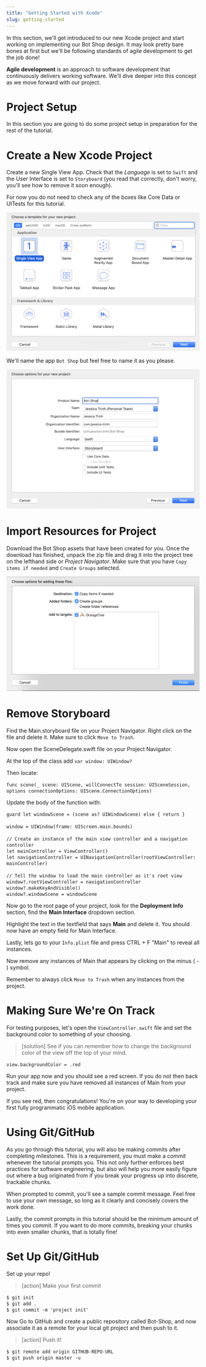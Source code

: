 ```yaml
---
title: "Getting Started with Xcode"
slug: getting-started
---
```


In this section, we'll get introduced to our new Xcode project and start working on implementing our Bot Shop design. It may look pretty bare bones at first but we'll be following standards of agile development to get the job done!

**Agile development** is an approach to software development that continuously delivers working software. We'll dive deeper into this concept as we move forward with our project.

# Project Setup 
In this section you are going to do some project setup in preparation for the rest of the tutorial.

# Create a New Xcode Project 

Create a new Single View App. Check that the <em>Language</em> is set to ```Swift``` and the User Interface is set to ```Storyboard``` (you read that correctly, don't worry, you'll see how to remove it soon enough).

For now you do not need to check any of the boxes like Core Data or UITests for this tutorial.
<!-- 
<img src="assets/new-project.png"> -->

![New Project Img](../assets/new-project.png "Creating a New Project")

We'll name the app ```Bot Shop``` but feel free to name it as you please.

![New Project Img](../assets/new-project2.png "Creating a New Project")

# Import Resources for Project 

Download the Bot Shop assets that have been created for you. Once the download has finished, unpack the zip file and drag it into the project tree on the lefthand side or <em>Project Navigator</em>. Make sure that you have `Copy items if needed` and `Create Groups` selected.

![Add Assets Img](../assets/add_assets.png "Adding Assets")

# Remove Storyboard 
Find the Main.storyboard file on your Project Navigator. Right click on the file and delete it. Make sure to click ```Move to Trash```. 

Now open the SceneDelegate.swift file on your Project Navigator.

At the top of the class add ```var window: UIWindow?```

Then locate: 
```
func scene(_ scene: UIScene, willConnectTo session: UISceneSession, options connectionOptions: UIScene.ConnectionOptions)
```

Update the body of the function with: 

```
guard let windowScene = (scene as? UIWindowScene) else { return }

window = UIWindow(frame: UIScreen.main.bounds)

// Create an instance of the main view controller and a navigation controller
let mainController = ViewController()
let navigationController = UINavigationController(rootViewController: mainController)

// Tell the window to load the main controller as it's root view
window?.rootViewController = navigationController
window?.makeKeyAndVisible()
window?.windowScene = windowScene
```

Now go to the root page of your project, look for the **Deployment Info** section, find the **Main Interface** dropdown section.

Highlight the text in the textfield that says **Main** and delete it. You should now have an empty field for Main Interface. 

Lastly, lets go to your ```Info.plist``` file and press CTRL + F "Main" to reveal all instances. 

Now remove any instances of Main that appears by clicking on the minus ( - ) symbol.

Remember to always click ```Move to Trash``` when any instances from the project. 

# Making Sure We're On Track 
For testing purposes, let's open the ```ViewController.swift``` file and set the background color to something of your choosing.

> [solution]
> See if you can remember how to change the background color of the view off the top of your mind.
>
```
view.backgroundColor = .red
```
Run your app now and you should see a red screen. If you do not then back track and make sure you have removed all instances of Main from your project. 

If you see red, then congratulations! You're on your way to developing your first fully programmatic iOS mobile application.


# Using Git/GitHub

As you go through this tutorial, you will also be making commits after completing milestones. This is a requirement, you must make a commit whenever the tutorial prompts you. This not only further enforces best practices for software engineering, but also will help you more easily figure out where a bug originated from if you break your progress up into discrete, trackable chunks.

When prompted to commit, you'll see a sample commit message. Feel free to use your own message, so long as it clearly and concisely covers the work done.

Lastly, the commit prompts in this tutorial should be the minimum amount of times you commit. If you want to do more commits, breaking your chunks into even smaller chunks, that is totally fine!


# Set Up Git/GitHub

Set up your repo!

>[action]
> Make your first commit
>
```
$ git init
$ git add .
$ git commit -m 'project init'
```

Now Go to GitHub and create a public repository called Bot-Shop, and now associate it as a remote for your local git project and then push to it.

>[action]
> Push it!
>
```
$ git remote add origin GITHUB-REPO-URL
$ git push origin master -u
```

